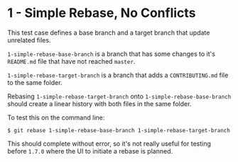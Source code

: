# 1 - Simple Rebase, No Conflicts

This test case defines a base branch and a target branch that update unrelated files.

`1-simple-rebase-base-branch` is a branch that has some changes to it's `README.md` file that have not reached `master`.

`1-simple-rebase-target-branch` is a branch that adds a `CONTRIBUTING.md` file to the same folder.

Rebasing  `1-simple-rebase-target-branch` onto `1-simple-rebase-base-branch` should create a linear history with both files in the same folder.

To test this on the command line:

```shellsesssion
$ git rebase 1-simple-rebase-base-branch 1-simple-rebase-target-branch
```

This should complete without error, so it's not really useful for testing before `1.7.0` where the UI to initiate a rebase is planned.
